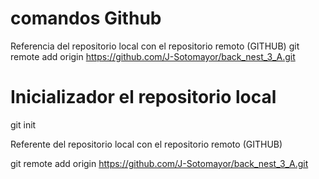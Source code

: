 # comandos Github
Referencia del repositorio local con el repositorio remoto (GITHUB)
git remote add origin https://github.com/J-Sotomayor/back_nest_3_A.git

# Inicializador el repositorio local 

git init

Referente del repositorio local con el repositorio remoto 
(GITHUB)

git remote add origin
https://github.com/J-Sotomayor/back_nest_3_A.git